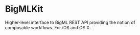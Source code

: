# BigMLKit
Higher-level interface to BigML REST API providing the notion of composable workflows. For iOS and OS X.
